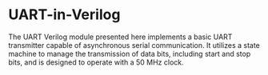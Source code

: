 # UART-in-Verilog

The UART Verilog module presented here implements a basic UART transmitter capable of asynchronous serial communication. It utilizes a state machine to manage the transmission of data bits, including start and stop bits, and is designed to operate with a 50 MHz clock.
